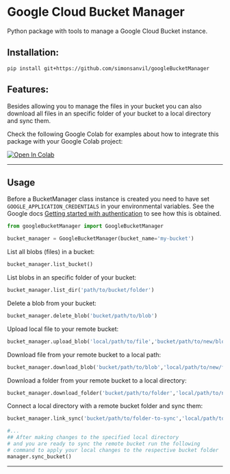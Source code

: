 Google Cloud Bucket Manager
==============================

Python package with tools to manage a Google Cloud Bucket instance.


Installation:
---------
```
pip install git+https://github.com/simonsanvil/googleBucketManager
```

Features:
---------

Besides allowing you to manage the files in your bucket you can also download all files in an specific folder of your bucket to a local directory and sync them.

Check the following Google Colab for examples about how to integrate this package with your Google Colab project:

[![Open In Colab](https://colab.research.google.com/assets/colab-badge.svg)](https://colab.research.google.com/github/simonsanvil/googleBucketManager/blob/master/notebooks/1-colab_notebook_showcase.ipynb)

---------------

Usage
---------

Before a BucketManager class instance is created you need to have set `GOOGLE_APPLICATION_CREDENTIALS` in your environmental variables. See the Google docs [Getting started with authentication](https://cloud.google.com/docs/authentication/getting-started) to see how this is obtained. 


```python
from googleBucketManager import GoogleBucketManager

bucket_manager = GoogleBucketManager(bucket_name='my-bucket')
```

List all blobs (files) in a bucket:

```python
bucket_manager.list_bucket()
```
List blobs in an specific folder of your bucket:
```python
bucket_manager.list_dir('path/to/bucket/folder')
```
Delete a blob from your bucket:
```python
bucket_manager.delete_blob('bucket/path/to/blob')
```
Upload local file to your remote bucket:
```python
bucket_manager.upload_blob('local/path/to/file','bucket/path/to/new/blob')
```
Download file from your remote bucket to a local path:
```python
bucket_manager.download_blob('bucket/path/to/blob','local/path/to/new/file')
```
Download a folder from your remote bucket to a local directory:
```python
bucket_manager.download_folder('bucket/path/to/folder','local/path/to/new/folder')
```
Connect a local directory with a remote bucket folder and sync them:
```python
bucket_manager.link_sync('bucket/path/to/folder-to-sync','local/path/to/directory-to-sync')

#...
## After making changes to the specified local directory
# and you are ready to sync the remote bucket run the following 
# command to apply your local changes to the respective bucket folder
manager.sync_bucket() 
```

--------

